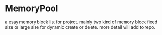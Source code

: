 # MemoryPool
a esay memory block list for project. mainly two kind of memory block fixed size or large size for dynamic create or delete.
more detail will add to repo.
